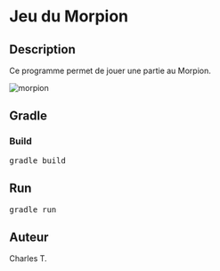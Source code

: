 # Jeu du Morpion

## Description

Ce programme permet de jouer une partie au Morpion.

![morpion](https://github.com/user-attachments/assets/9af6fa02-4ce3-4c90-837b-d5fd09ec7239)

## Gradle

### Build

<pre>
gradle build
</pre>

## Run

<pre>
gradle run
</pre>

## Auteur
Charles T.
